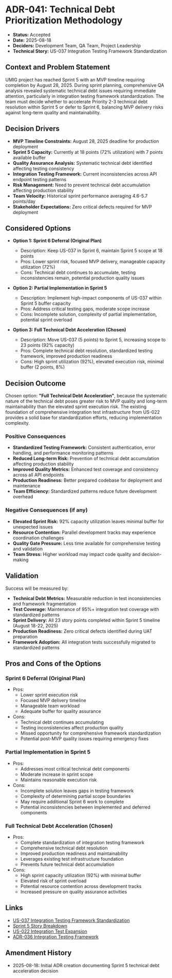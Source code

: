 # ADR-041: Technical Debt Prioritization Methodology

- **Status:** Accepted
- **Date:** 2025-08-18
- **Deciders:** Development Team, QA Team, Project Leadership
- **Technical Story:** US-037 Integration Testing Framework Standardization

## Context and Problem Statement

UMIG project has reached Sprint 5 with an MVP timeline requiring completion by August 28, 2025. During sprint planning, comprehensive QA analysis revealed systematic technical debt issues requiring immediate attention, particularly in integration testing framework standardization. The team must decide whether to accelerate Priority 2-3 technical debt resolution within Sprint 5 or defer to Sprint 6, balancing MVP delivery risks against long-term quality and maintainability.

## Decision Drivers

- **MVP Timeline Constraints:** August 28, 2025 deadline for production deployment
- **Sprint 5 Capacity:** Currently at 18 points (72% utilization) with 7 points available buffer
- **Quality Assurance Analysis:** Systematic technical debt identified affecting testing consistency
- **Integration Testing Framework:** Current inconsistencies across API endpoint testing patterns
- **Risk Management:** Need to prevent technical debt accumulation affecting production stability
- **Team Velocity:** Historical sprint performance averaging 4.6-5.7 points/day
- **Stakeholder Expectations:** Zero critical defects required for MVP deployment

## Considered Options

- **Option 1: Sprint 6 Deferral (Original Plan)**
  - Description: Keep US-037 in Sprint 6, maintain Sprint 5 scope at 18 points
  - Pros: Lower sprint risk, focused MVP delivery, manageable capacity utilization (72%)
  - Cons: Technical debt continues to accumulate, testing inconsistencies remain, potential production quality issues

- **Option 2: Partial Implementation in Sprint 5**
  - Description: Implement high-impact components of US-037 within Sprint 5 buffer capacity
  - Pros: Address critical testing gaps, moderate scope increase
  - Cons: Incomplete solution, complexity of partial implementation, potential sprint overload

- **Option 3: Full Technical Debt Acceleration (Chosen)**
  - Description: Move US-037 (5 points) to Sprint 5, increasing scope to 23 points (92% capacity)
  - Pros: Complete technical debt resolution, standardized testing framework, improved production readiness
  - Cons: High sprint utilization (92%), elevated execution risk, minimal buffer (2 points, 8%)

## Decision Outcome

Chosen option: **"Full Technical Debt Acceleration"**, because the systematic nature of the technical debt poses greater risk to MVP quality and long-term maintainability than the elevated sprint execution risk. The existing foundation of comprehensive integration test infrastructure from US-022 provides a solid base for standardization efforts, reducing implementation complexity.

### Positive Consequences

- **Standardized Testing Framework:** Consistent authentication, error handling, and performance monitoring patterns
- **Reduced Long-term Risk:** Prevention of technical debt accumulation affecting production stability
- **Improved Quality Metrics:** Enhanced test coverage and consistency across all API endpoints
- **Production Readiness:** Better prepared codebase for deployment and maintenance
- **Team Efficiency:** Standardized patterns reduce future development overhead

### Negative Consequences (if any)

- **Elevated Sprint Risk:** 92% capacity utilization leaves minimal buffer for unexpected issues
- **Resource Contention:** Parallel development tracks may experience coordination challenges
- **Quality Gate Pressure:** Less time available for comprehensive testing and validation
- **Team Stress:** Higher workload may impact code quality and decision-making

## Validation

Success will be measured by:

- **Technical Debt Metrics:** Measurable reduction in test inconsistencies and framework fragmentation
- **Test Coverage:** Maintenance of 95%+ integration test coverage with standardized patterns
- **Sprint Delivery:** All 23 story points completed within Sprint 5 timeline (August 18-22, 2025)
- **Production Readiness:** Zero critical defects identified during UAT preparation
- **Framework Adoption:** All integration tests successfully migrated to standardized patterns

## Pros and Cons of the Options

### Sprint 6 Deferral (Original Plan)

- Pros:
  - Lower sprint execution risk
  - Focused MVP delivery timeline
  - Manageable team workload
  - Adequate buffer for quality assurance
- Cons:
  - Technical debt continues accumulating
  - Testing inconsistencies affect production quality
  - Missed opportunity for comprehensive framework standardization
  - Potential post-MVP quality issues requiring emergency fixes

### Partial Implementation in Sprint 5

- Pros:
  - Addresses most critical technical debt components
  - Moderate increase in sprint scope
  - Maintains reasonable execution risk
- Cons:
  - Incomplete solution leaves gaps in testing framework
  - Complexity of determining partial scope boundaries
  - May require additional Sprint 6 work to complete
  - Potential inconsistencies between implemented and deferred components

### Full Technical Debt Acceleration (Chosen)

- Pros:
  - Complete standardization of integration testing framework
  - Comprehensive technical debt resolution
  - Improved production readiness and maintainability
  - Leverages existing test infrastructure foundation
  - Prevents future technical debt accumulation
- Cons:
  - High sprint capacity utilization (92%) with minimal buffer
  - Elevated risk of sprint overload
  - Potential resource contention across development tracks
  - Increased pressure on quality assurance activities

## Links

- [US-037 Integration Testing Framework Standardization](../roadmap/sprint5/US-037-TECHNICAL-DEBT-Integration-Testing-Framework-Standardization.md)
- [Sprint 5 Story Breakdown](../roadmap/sprint5/sprint5-story-breakdown.md)
- [US-022 Integration Test Expansion](../roadmap/sprint5/US-022-integration-test-expansion.md)
- [ADR-036 Integration Testing Framework](ADR-036-integration-testing-framework.md)

## Amendment History

- 2025-08-18: Initial ADR creation documenting Sprint 5 technical debt acceleration decision
